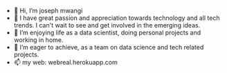 - 👋 Hi, I’m joseph mwangi
- 👀 I have great passion and appreciation towards technology and all tech trends. I can't wait to see and get involved in the emerging ideas.
- 🌱 I’m enjoying life as a data scientist, doing personal projects and working in home.
- 💞️ I’m eager to achieve, as a team on data science and tech related projects.
- 📫 my web: webreal.herokuapp.com

<!---
josephmwangiG/josephmwangiG is a ✨ special ✨ repository because its `README.md` (this file) appears on your GitHub profile.
You can click the Preview link to take a look at your changes.
--->
